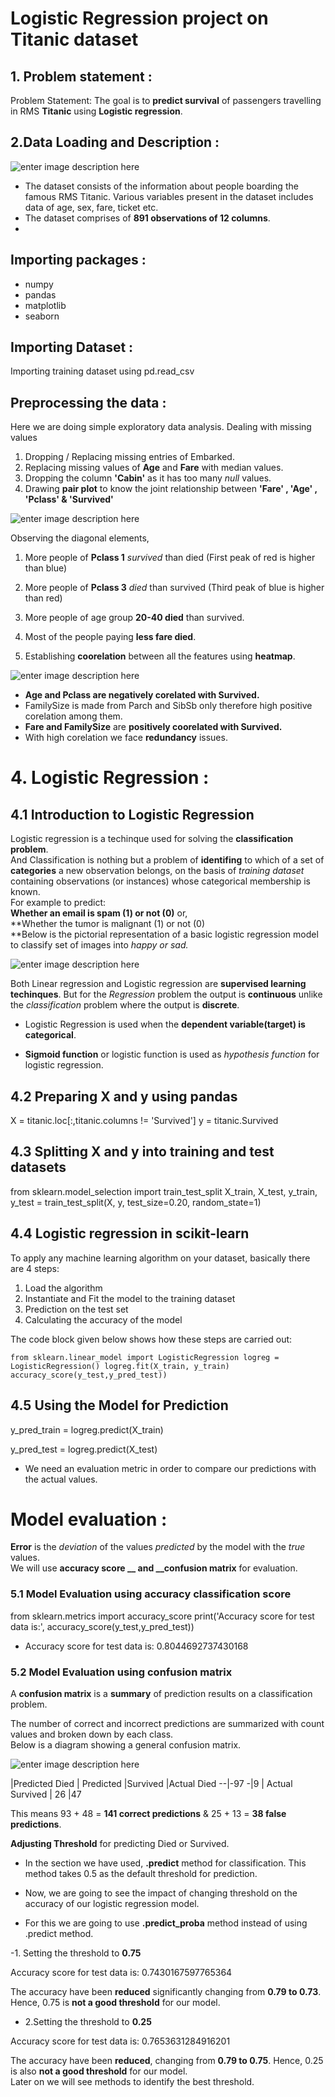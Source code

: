 # Logistic Regression project on Titanic dataset

## 1. Problem statement :

Problem Statement:
The goal is to **predict survival** of passengers travelling in RMS **Titanic** using **Logistic regression**.
##  2.Data Loading and Description :

![enter image description here](https://github.com/Kanchan-Bhamare/Logistic-Regression-on-titanic-dataset/blob/main/picture-1.png?raw=true)

 -   The dataset consists of the information about people boarding the famous RMS Titanic. Various variables present in the dataset includes data of age, sex, fare, ticket etc.
 -  The dataset comprises of  **891 observations of 12 columns**.
 - 

## Importing packages :

 - numpy
 - pandas
 - matplotlib
 - seaborn
 

## Importing Dataset :
Importing training dataset using pd.read_csv

## Preprocessing the data :
Here we are doing simple exploratory data analysis.
Dealing with missing values

 

 1. Dropping / Replacing missing entries of Embarked.
 2. Replacing missing values of **Age** and **Fare** with median values.
 3. Dropping the column  **'Cabin'**  as it has too many  _null_  values.
 4. Drawing **pair plot** to know the joint relationship between **'Fare' , 'Age' , 'Pclass' & 'Survived'**


![enter image description here](https://github.com/Kanchan-Bhamare/Logistic-Regression-on-titanic-dataset/blob/main/picture-2.png?raw=true)

Observing the diagonal elements,

 1.   More people of  **Pclass 1**  _survived_  than died (First peak of red is higher than blue)
 2.   More people of  **Pclass 3**  _died_  than survived (Third peak of blue is higher than red)
 3.   More people of age group  **20-40 died**  than survived.
 4.   Most of the people paying  **less fare died**.


 5. Establishing **coorelation** between all the features using **heatmap**.

 
![enter image description here](https://github.com/Kanchan-Bhamare/Logistic-Regression-on-titanic-dataset/blob/main/picture-3.png?raw=true)

-   **Age and Pclass are negatively corelated with Survived.**
-   FamilySize is made from Parch and SibSb only therefore high positive corelation among them.
-   **Fare and FamilySize**  are  **positively coorelated with Survived.**
-   With high corelation we face  **redundancy**  issues.

# 4. Logistic Regression :

## 4.1 Introduction to Logistic Regression 

Logistic regression is a techinque used for solving the **classification problem**.  
And Classification is nothing but a problem of **identifing** to which of a set of **categories** a new observation belongs, on the basis of _training dataset_ containing observations (or instances) whose categorical membership is known.  
For example to predict:  
**Whether an email is spam (1) or not (0)** or,  
**Whether the tumor is malignant (1) or not (0)  
**Below is the pictorial representation of a basic logistic regression model to classify set of images into _happy or sad._


![enter image description here](https://github.com/Kanchan-Bhamare/Logistic-Regression-on-titanic-dataset/blob/main/picture-4.png?raw=true)

Both Linear regression and Logistic regression are  **supervised learning techinques**. But for the  _Regression_  problem the output is  **continuous**  unlike the  _classification_  problem where the output is  **discrete**.  

-   Logistic Regression is used when the  **dependent variable(target) is categorical**.  
    
-   **Sigmoid function**  or logistic function is used as  _hypothesis function_  for logistic regression.


## 4.2 Preparing X and y using pandas
X = titanic.loc[:,titanic.columns != 'Survived']
y = titanic.Survived 

## 4.3 Splitting X and y into training and test datasets

from sklearn.model_selection import train_test_split
X_train, X_test, y_train, y_test = train_test_split(X, y, test_size=0.20, random_state=1)

## 4.4 Logistic regression in scikit-learn

To apply any machine learning algorithm on your dataset, basically there are 4 steps:

1.  Load the algorithm
2.  Instantiate and Fit the model to the training dataset
3.  Prediction on the test set
4.  Calculating the accuracy of the model

The code block given below shows how these steps are carried out:  

`from sklearn.linear_model import LogisticRegression logreg = LogisticRegression() logreg.fit(X_train, y_train) accuracy_score(y_test,y_pred_test))`

## 4.5 Using the Model for Prediction

y_pred_train = logreg.predict(X_train)

y_pred_test = logreg.predict(X_test)    

 - We need an evaluation metric in order to compare our predictions with the actual values.


# Model evaluation :

**Error** is the _deviation_ of the values _predicted_ by the model with the _true_ values.  
We will use **accuracy score __ and __confusion matrix** for evaluation.

### 5.1 Model Evaluation using  **accuracy classification score**
from sklearn.metrics import accuracy_score
print('Accuracy score for test data is:', accuracy_score(y_test,y_pred_test))

 - Accuracy score for test data is: 0.8044692737430168

### 5.2 Model Evaluation using confusion matrix

A  **confusion matrix**  is a  **summary**  of prediction results on a classification problem.

The number of correct and incorrect predictions are summarized with count values and broken down by each class.  
Below is a diagram showing a general confusion matrix.

![enter image description here](https://github.com/Kanchan-Bhamare/Logistic-Regression-on-titanic-dataset/blob/main/picture-5.png?raw=true)


|Predicted Died    | Predicted  |Survived
|Actual Died    --|-97 -|9
| Actual Survived  | 26    |47


This means 93 + 48 =  **141 correct predictions**  & 25 + 13 =  **38 false predictions**.

**Adjusting Threshold**  for predicting Died or Survived.

 -   In the section we have used,  **.predict**  method for classification. This method takes 0.5 as the default threshold for prediction.  
    
 -   Now, we are going to see the impact of changing threshold on the accuracy of our logistic regression model.  
    
 -   For this we are going to use  **.predict_proba**  method instead of using .predict method.


 -1. Setting the threshold to **0.75**

Accuracy score for test data is: 0.7430167597765364

The accuracy have been  **reduced**  significantly changing from  **0.79 to 0.73**. Hence, 0.75 is  **not a good threshold**  for our model.

 - 2.Setting the threshold to **0.25**

Accuracy score for test data is: 0.7653631284916201

The accuracy have been  **reduced**, changing from  **0.79 to 0.75**. Hence, 0.25 is also  **not a good threshold**  for our model.  
Later on we will see methods to identify the best threshold.
